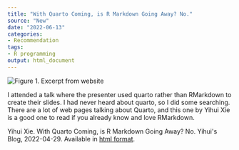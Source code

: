 ```yaml
---
title: "With Quarto Coming, is R Markdown Going Away? No."
source: "New"
date: "2022-06-13"
categories:
- Recommendation
tags:
- R programming
output: html_document
---
```


![Figure 1. Excerpt from website](http://www.pmean.com/new-images/22/with-quarto-coming-01.png)

<div class="notes">

I attended a talk where the presenter used quarto rather than RMarkdown to create their slides. I had never heard about quarto, so I did some searching. There are a lot of web pages talking about Quarto, and this one by Yihui Xie is a good one to read if you already know and love RMarkdown.

Yihui Xie. With Quarto Coming, is R Markdown Going Away? No. Yihui's Blog, 2022-04-29. Available in [html format][xie1].

[xie1]: https://yihui.org/en/2022/04/quarto-r-markdown/

</div>